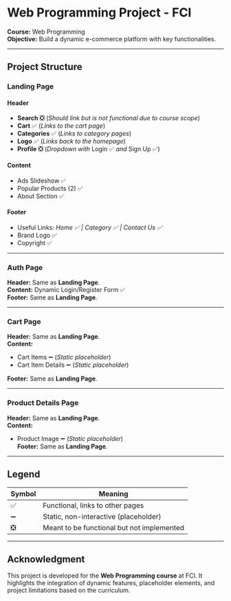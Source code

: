 # Web Programming Project - FCI  
**Course:** Web Programming  
**Objective:** Build a dynamic e-commerce platform with key functionalities.

---

## **Project Structure**

### **Landing Page**  
#### **Header**  
- **Search** ❎ (*Should link but is not functional due to course scope*)  
- **Cart** ✅ (*Links to the cart page*)  
- **Categories** ✅ (*Links to category pages*)  
- **Logo** ✅ (*Links back to the homepage*)  
- **Profile** ❎ (*Dropdown with* Login ✅ *and* Sign Up ✅)  

#### **Content**  
- Ads Slideshow ✅  
- Popular Products (2) ✅  
- About Section ✅  

#### **Footer**  
- Useful Links: *Home ✅ | Category ✅ | Contact Us ✅*  
- Brand Logo ✅  
- Copyright ✅  

---

### **Auth Page**  
**Header:** Same as **Landing Page**.  
**Content:** Dynamic Login/Register Form ✅  
**Footer:** Same as **Landing Page**.  

---

### **Cart Page**  
**Header:** Same as **Landing Page**.  
**Content:**  
- Cart Items ➖ (*Static placeholder*)  
- Cart Item Details ➖ (*Static placeholder*)  

**Footer:** Same as **Landing Page**.  

---

### **Product Details Page**  
**Header:** Same as **Landing Page**.  
**Content:**  
- Product Image ➖ (*Static placeholder*)  
**Footer:** Same as **Landing Page**.  

---

## **Legend**
| Symbol | Meaning                                       |  
|--------|----------------------------------------------|  
| ✅      | Functional, links to other pages            |  
| ➖      | Static, non-interactive (placeholder)        |  
| ❎      | Meant to be functional but not implemented   |  

---

## **Acknowledgment**  
This project is developed for the **Web Programming course** at FCI. It highlights the integration of dynamic features, placeholder elements, and project limitations based on the curriculum.
